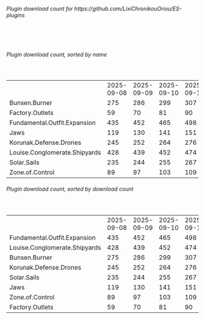 <h6>Plugin download count for https://github.com/LixiChronikouOriou/ES-plugins</h6><br>
<br>
<h6>Plugin download count, sorted by name</h6><sub><sup><br>
<table>
	<tr>
		<td></td>
		<td>2025-09-08</td>
		<td>2025-09-09</td>
		<td>2025-09-10</td>
		<td>2025-09-11</td>
		<td>2025-09-12</td>
		<td>2025-09-13</td>
		<td>2025-09-14</td>
		<td>today +</td>
	</tr>
	<tr>
		<td>Bunsen.Burner</td>
		<td>275</td>
		<td>286</td>
		<td>299</td>
		<td>307</td>
		<td>316</td>
		<td>325</td>
		<td>329</td>
		<td>+ 4</td>
	</tr>
	<tr>
		<td>Factory.Outlets</td>
		<td>59</td>
		<td>70</td>
		<td>81</td>
		<td>90</td>
		<td>101</td>
		<td>113</td>
		<td>117</td>
		<td>+ 4</td>
	</tr>
	<tr>
		<td>Fundamental.Outfit.Expansion</td>
		<td>435</td>
		<td>452</td>
		<td>465</td>
		<td>498</td>
		<td>521</td>
		<td>541</td>
		<td>548</td>
		<td>+ 7</td>
	</tr>
	<tr>
		<td>Jaws</td>
		<td>119</td>
		<td>130</td>
		<td>141</td>
		<td>151</td>
		<td>160</td>
		<td>169</td>
		<td>175</td>
		<td>+ 6</td>
	</tr>
	<tr>
		<td>Korunak.Defense.Drones</td>
		<td>245</td>
		<td>252</td>
		<td>264</td>
		<td>276</td>
		<td>286</td>
		<td>294</td>
		<td>298</td>
		<td>+ 4</td>
	</tr>
	<tr>
		<td>Louise.Conglomerate.Shipyards</td>
		<td>428</td>
		<td>439</td>
		<td>452</td>
		<td>474</td>
		<td>487</td>
		<td>495</td>
		<td>500</td>
		<td>+ 5</td>
	</tr>
	<tr>
		<td>Solar.Sails</td>
		<td>235</td>
		<td>244</td>
		<td>255</td>
		<td>267</td>
		<td>275</td>
		<td>283</td>
		<td>287</td>
		<td>+ 4</td>
	</tr>
	<tr>
		<td>Zone.of.Control</td>
		<td>89</td>
		<td>97</td>
		<td>103</td>
		<td>109</td>
		<td>117</td>
		<td>126</td>
		<td>131</td>
		<td>+ 5</td>
	</tr>
</table>
</sub></sup>
<h6>Plugin download count, sorted by download count</h6><sub><sup><br>
<table>
	<tr>
		<td></td>
		<td>2025-09-08</td>
		<td>2025-09-09</td>
		<td>2025-09-10</td>
		<td>2025-09-11</td>
		<td>2025-09-12</td>
		<td>2025-09-13</td>
		<td>2025-09-14</td>
		<td>today +</td>
	</tr>
	<tr>
		<td>Fundamental.Outfit.Expansion</td>
		<td>435</td>
		<td>452</td>
		<td>465</td>
		<td>498</td>
		<td>521</td>
		<td>541</td>
		<td>548</td>
		<td>+ 7</td>
	</tr>
	<tr>
		<td>Louise.Conglomerate.Shipyards</td>
		<td>428</td>
		<td>439</td>
		<td>452</td>
		<td>474</td>
		<td>487</td>
		<td>495</td>
		<td>500</td>
		<td>+ 5</td>
	</tr>
	<tr>
		<td>Bunsen.Burner</td>
		<td>275</td>
		<td>286</td>
		<td>299</td>
		<td>307</td>
		<td>316</td>
		<td>325</td>
		<td>329</td>
		<td>+ 4</td>
	</tr>
	<tr>
		<td>Korunak.Defense.Drones</td>
		<td>245</td>
		<td>252</td>
		<td>264</td>
		<td>276</td>
		<td>286</td>
		<td>294</td>
		<td>298</td>
		<td>+ 4</td>
	</tr>
	<tr>
		<td>Solar.Sails</td>
		<td>235</td>
		<td>244</td>
		<td>255</td>
		<td>267</td>
		<td>275</td>
		<td>283</td>
		<td>287</td>
		<td>+ 4</td>
	</tr>
	<tr>
		<td>Jaws</td>
		<td>119</td>
		<td>130</td>
		<td>141</td>
		<td>151</td>
		<td>160</td>
		<td>169</td>
		<td>175</td>
		<td>+ 6</td>
	</tr>
	<tr>
		<td>Zone.of.Control</td>
		<td>89</td>
		<td>97</td>
		<td>103</td>
		<td>109</td>
		<td>117</td>
		<td>126</td>
		<td>131</td>
		<td>+ 5</td>
	</tr>
	<tr>
		<td>Factory.Outlets</td>
		<td>59</td>
		<td>70</td>
		<td>81</td>
		<td>90</td>
		<td>101</td>
		<td>113</td>
		<td>117</td>
		<td>+ 4</td>
	</tr>
</table>
</sub></sup>
